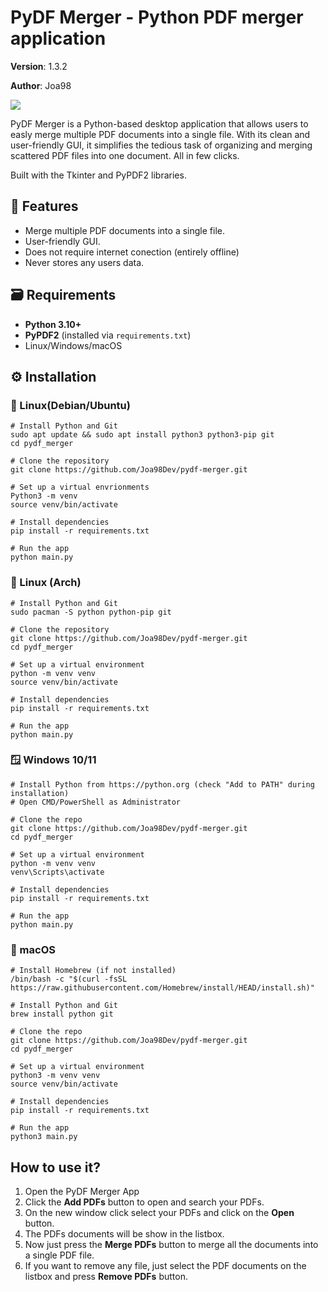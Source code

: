 # PyDF Merger - Python PDF merger application

**Version**: 1.3.2

**Author**: Joa98

<img src="../assets/screenshots/img-1.png" align="center" />

PyDF Merger is a Python-based desktop application that allows users to easly merge multiple PDF documents into a single file. With its clean and user-friendly GUI, it simplifies the tedious task of organizing and merging scattered PDF files into one document. All in few clicks.

Built with the Tkinter and PyPDF2 libraries.

## 🚀 Features

* Merge multiple PDF documents into a single file.
* User-friendly GUI.
* Does not require internet conection (entirely offline)
* Never stores any users data.

## 🗃️ Requirements

* **Python 3.10+**
* **PyPDF2** (installed via `requirements.txt`)
* Linux/Windows/macOS

## ⚙️ Installation

### 🐧 Linux(Debian/Ubuntu)

```
# Install Python and Git
sudo apt update && sudo apt install python3 python3-pip git
cd pydf_merger

# Clone the repository
git clone https://github.com/Joa98Dev/pydf-merger.git

# Set up a virtual envrionments
Python3 -m venv
source venv/bin/activate

# Install dependencies
pip install -r requirements.txt

# Run the app
python main.py
```

### 🐧 Linux (Arch)

```
# Install Python and Git
sudo pacman -S python python-pip git

# Clone the repository
git clone https://github.com/Joa98Dev/pydf-merger.git
cd pydf_merger

# Set up a virtual environment
python -m venv venv
source venv/bin/activate

# Install dependencies
pip install -r requirements.txt

# Run the app
python main.py
```

### 🪟 Windows 10/11

```
# Install Python from https://python.org (check "Add to PATH" during installation)
# Open CMD/PowerShell as Administrator

# Clone the repo
git clone https://github.com/Joa98Dev/pydf-merger.git
cd pydf_merger

# Set up a virtual environment
python -m venv venv
venv\Scripts\activate

# Install dependencies
pip install -r requirements.txt

# Run the app
python main.py
```

### 🍎 macOS

```
# Install Homebrew (if not installed)
/bin/bash -c "$(curl -fsSL https://raw.githubusercontent.com/Homebrew/install/HEAD/install.sh)"

# Install Python and Git
brew install python git

# Clone the repo
git clone https://github.com/Joa98Dev/pydf-merger.git
cd pydf_merger

# Set up a virtual environment
python3 -m venv venv
source venv/bin/activate

# Install dependencies
pip install -r requirements.txt

# Run the app
python3 main.py
```

## How to use it?

1. Open the PyDF Merger App
2. Click the **Add PDFs** button to open and search your PDFs.
3. On the new window click select your PDFs and click on the **Open** button.
4. The PDFs documents will be show in the listbox.
5. Now just press the **Merge PDFs** button to merge all the documents into a single PDF file.
6. If you want to remove any file, just select the PDF documents on the listbox and press **Remove PDFs** button.
